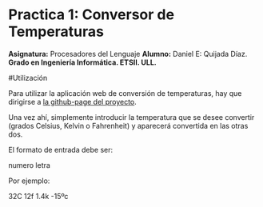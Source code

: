 Practica 1: Conversor de Temperaturas
=====================================

**Asignatura:** Procesadores del Lenguaje
**Alumno:** Daniel E: Quijada Díaz.
**Grado en Ingeniería Informática. ETSII. ULL.**

#Utilización

Para utilizar la aplicación web de conversión de temperaturas, hay que dirigirse a [la github-page del proyecto](http://danielquijada.github.io/pl-p1-conversor-temperaturas/).

Una vez ahí, simplemente introducir la temperatura que se desee convertir (grados Celsius, Kelvin o Fahrenheit) y aparecerá convertida en las otras dos.

El formato de entrada debe ser:

numero letra

Por ejemplo:

32C
12f
1.4k
-15ºc
